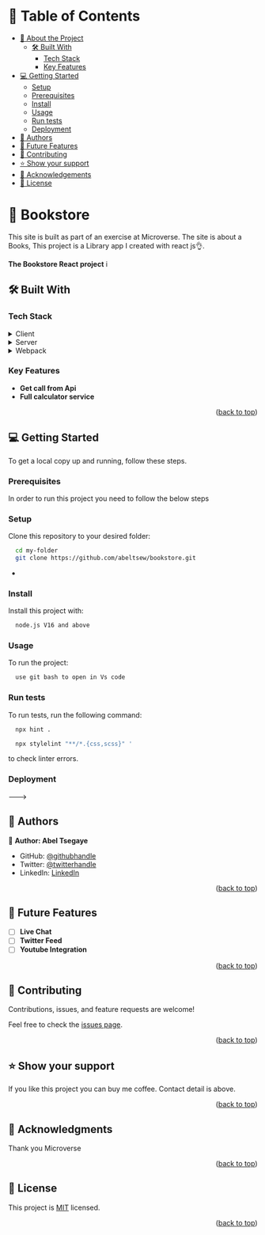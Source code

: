 <!-- TABLE OF CONTENTS -->

# 📗 Table of Contents

- [📖 About the Project](#about-project)
  - [🛠 Built With](#built-with)
    - [Tech Stack](#tech-stack)
    - [Key Features](#key-features)
- [💻 Getting Started](#getting-started)
  - [Setup](#setup)
  - [Prerequisites](#prerequisites)
  - [Install](#install)
  - [Usage](#usage)
  - [Run tests](#run-tests)
  - [Deployment](#triangular_flag_on_post-deployment)
- [👥 Authors](#authors)
- [🔭 Future Features](#future-features)
- [🤝 Contributing](#contributing)
- [⭐️ Show your support](#support)
- [🙏 Acknowledgements](#acknowledgements)
- [📝 License](#license)

<!-- PROJECT DESCRIPTION -->

# 📖 Bookstore <a name="about-project"></a>

This site is built as part of an exercise at Microverse. The site is about a Books, This project is a Library app I created with react js👌.

**The Bookstore React project** i

## 🛠 Built With <a name="built-with"></a>

### Tech Stack <a name="tech-stack"></a>

<details>
  <summary>Client</summary>
  <ul>
    <li><a href="#">HTML</a></li>
  </ul>
</details>

<details>
  <summary>Server</summary>
  <ul>
    <li><a href="#">Live server</a></li>
  </ul>
</details>

<details>
  <summary>Webpack</summary>
  <ul>
    <li><a href="#">webpack</a></li>
  </ul>
</details>

<!-- Features -->

### Key Features <a name="key-features"></a>

- **Get call from Api**
- **Full calculator service**

<p align="right">(<a href="#readme-top">back to top</a>)</p>

<!-- GETTING STARTED -->

## 💻 Getting Started <a name="getting-started"></a>

To get a local copy up and running, follow these steps.

### Prerequisites

In order to run this project you need to follow the below steps

### Setup

Clone this repository to your desired folder:

```sh
  cd my-folder
  git clone https://github.com/abeltsew/bookstore.git
```

-

### Install

Install this project with:

```sh
  node.js V16 and above
```

### Usage

To run the project:

```sh
  use git bash to open in Vs code
```

### Run tests

To run tests, run the following command:

```sh
  npx hint .

  npx stylelint "**/*.{css,scss}" '
```

to check linter errors.

### Deployment

--->

## 👥 Authors <a name="authors"></a>

👤 **Author: Abel Tsegaye**

- GitHub: [@githubhandle](https://github.com/abeltsew)
- Twitter: [@twitterhandle](https://twitter.com/abeltsew)
- LinkedIn: [LinkedIn](https://linkedin.com/in/abeltsew)

<p align="right">(<a href="#readme-top">back to top</a>)</p>

<!-- FUTURE FEATURES -->

## 🔭 Future Features <a name="future-features"></a>

- [ ] **Live Chat**
- [ ] **Twitter Feed**
- [ ] **Youtube Integration**

<p align="right">(<a href="#readme-top">back to top</a>)</p>

<!-- CONTRIBUTING -->

## 🤝 Contributing <a name="contributing"></a>

Contributions, issues, and feature requests are welcome!

Feel free to check the [issues page](../../issues/).

<p align="right">(<a href="#readme-top">back to top</a>)</p>

<!-- SUPPORT -->

## ⭐️ Show your support <a name="support"></a>

If you like this project you can buy me coffee. Contact detail is above.

<p align="right">(<a href="#readme-top">back to top</a>)</p>

<!-- ACKNOWLEDGEMENTS -->

## 🙏 Acknowledgments <a name="acknowledgements"></a>

Thank you Microverse

<p align="right">(<a href="#readme-top">back to top</a>)</p>

<!-- LICENSE -->

## 📝 License <a name="license"></a>

This project is [MIT](./LICENSE) licensed.

<p align="right">(<a href="#readme-top">back to top</a>)</p>
